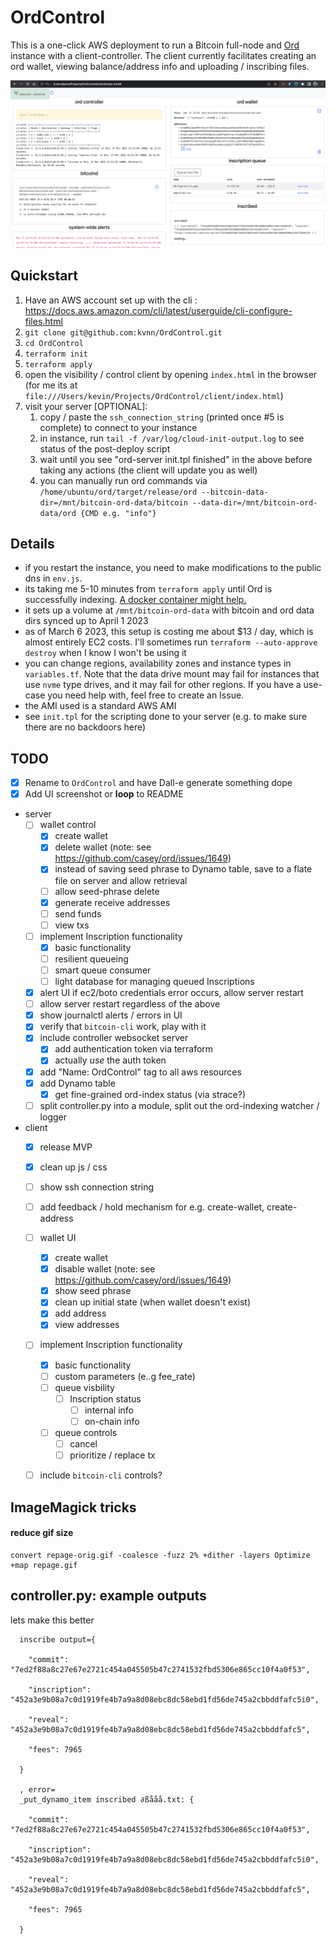 
# OrdControl
This is a one-click AWS deployment to run a Bitcoin full-node and [Ord](https://github.com/casey/ord) instance with a client-controller. The client currently facilitates creating an ord wallet, viewing balance/address info and uploading / inscribing files.


![OrdControl server-built](https://raw.githubusercontent.com/kvnn/OrdControl/master/docs/example.png)


## Quickstart
1. Have an AWS account set up with the cli : https://docs.aws.amazon.com/cli/latest/userguide/cli-configure-files.html
2. `git clone git@github.com:kvnn/OrdControl.git`
3. `cd OrdControl`
4. `terraform init`
5. `terraform apply`
6. open the visibility / control client by opening `index.html` in the browser (for me its at `file:///Users/kevin/Projects/OrdControl/client/index.html`)
7. visit your server [OPTIONAL]:
   1. copy / paste the `ssh_connection_string` (printed once #5 is complete) to connect to your instance
   2. in instance, run `tail -f /var/log/cloud-init-output.log` to see status of the post-deploy script
   3. wait until you see "ord-server init.tpl finished" in the above before taking any actions (the client will update you as well)
   4. you can manually run ord commands via `/home/ubuntu/ord/target/release/ord --bitcoin-data-dir=/mnt/bitcoin-ord-data/bitcoin --data-dir=/mnt/bitcoin-ord-data/ord {CMD e.g. "info"}`


## Details
- if you restart the instance, you need to make modifications to the public dns in `env.js`.
- its taking me 5-10 minutes from `terraform apply` until Ord is successfully indexing. [A docker container might help.](https://github.com/kvnn/OrdControl/issues/4)
- it sets up a volume at `/mnt/bitcoin-ord-data` with bitcoin and ord data dirs synced up to April 1 2023
- as of March 6 2023, this setup is costing me about $13 / day, which is almost entirely EC2 costs. I'll sometimes run `terraform --auto-approve destroy` when I know I won't be using it
- you can change regions, availability zones and instance types in `variables.tf`. Note that the data drive mount may fail for instances that use `nvme` type drives, and it may fail for other regions. If you have a use-case you need help with, feel free to create an Issue.
- the AMI used is a standard AWS AMI
- see `init.tpl` for the scripting done to your server (e.g. to make sure there are no backdoors here)
  

## TODO
- [x] Rename to `OrdControl` and have Dall-e generate something dope
- [x] Add UI screenshot or **loop** to README
- server
  - [ ] wallet control
    - [x] create wallet
    - [x] delete wallet (note: see https://github.com/casey/ord/issues/1649)
    - [x] instead of saving seed phrase to Dynamo table, save to a flate file on server and allow retrieval
    - [ ] allow seed-phrase delete
    - [x] generate receive addresses
    - [ ] send funds
    - [ ] view txs
  - [ ] implement Inscription functionality
    - [x] basic functionality
    - [ ] resilient queueing
    - [ ] smart queue consumer
    - [ ] light database for managing queued Inscriptions
  - [x] alert UI if ec2/boto credentials error occurs, allow server restart
  - [ ] allow server restart regardless of the above
  - [x] show journalctl alerts / errors in UI 
  - [x] verify that `bitcoin-cli` work, play with it
  - [x] include controller websocket server
    - [x] add authentication token via terraform
    - [x] actually *use* the auth token
  - [x] add "Name: OrdControl" tag to all aws resources
  - [x] add Dynamo table 
    - [x] get fine-grained ord-index status (via strace?)
  - [ ] split controller.py into a module, split out the ord-indexing watcher / logger

- client
  - [x] release MVP
  - [x] clean up js / css
  - [ ] show ssh connection string
  - [ ] add feedback / hold mechanism for e.g. create-wallet, create-address
  - [ ] wallet UI
    - [x] create wallet
    - [x] disable wallet (note: see https://github.com/casey/ord/issues/1649)
    - [x] show seed phrase
    - [x] clean up initial state (when wallet doesn't exist)
    - [x] add address
    - [x] view addresses
  - [ ] implement Inscription functionality
    - [x] basic functionality
    - [ ] custom parameters (e..g fee_rate)
    - [ ] queue visbility
      - [ ] Inscription status
        - [ ] internal info
        - [ ] on-chain info
    - [ ] queue controls
      - [ ] cancel
      - [ ] prioritize / replace tx
  - [ ] include `bitcoin-cli` controls?


## ImageMagick tricks

#### reduce gif size

```
convert repage-orig.gif -coalesce -fuzz 2% +dither -layers Optimize +map repage.gif
```

## controller.py: example outputs

lets make this better

```
  inscribe output={

    "commit": "7ed2f88a8c27e67e2721c454a045505b47c2741532fbd5306e865cc10f4a0f53",

    "inscription": "452a3e9b08a7c0d1919fe4b7a9a8d08ebc8dc58ebd1fd56de745a2cbbddfafc5i0",

    "reveal": "452a3e9b08a7c0d1919fe4b7a9a8d08ebc8dc58ebd1fd56de745a2cbbddfafc5",

    "fees": 7965

  }

  , error=
  _put_dynamo_item inscribed ∂ßååå.txt: {

    "commit": "7ed2f88a8c27e67e2721c454a045505b47c2741532fbd5306e865cc10f4a0f53",

    "inscription": "452a3e9b08a7c0d1919fe4b7a9a8d08ebc8dc58ebd1fd56de745a2cbbddfafc5i0",

    "reveal": "452a3e9b08a7c0d1919fe4b7a9a8d08ebc8dc58ebd1fd56de745a2cbbddfafc5",

    "fees": 7965

  }
```

